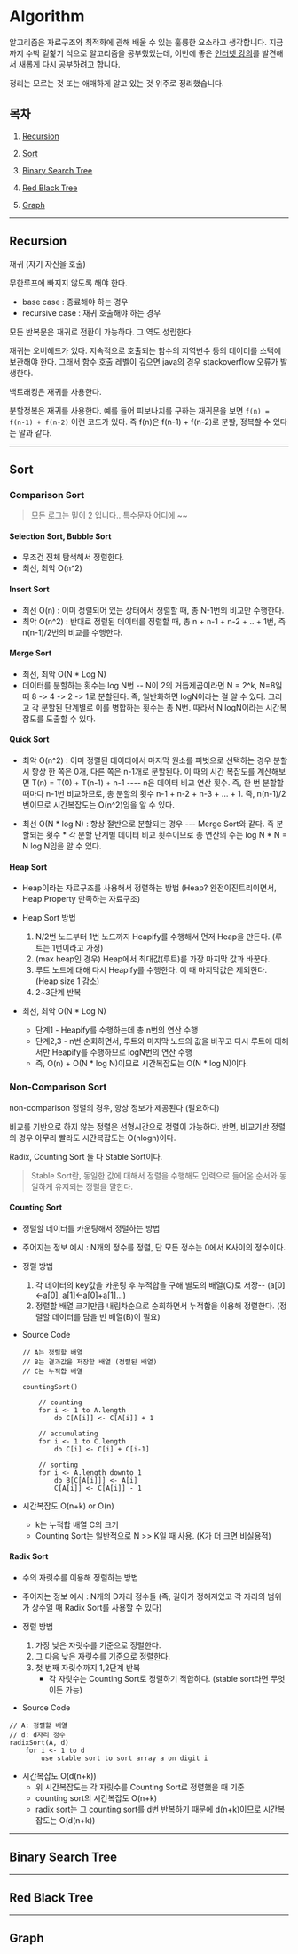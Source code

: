 # Algorithm

알고리즘은 자료구조와 최적화에 관해 배울 수 있는 훌륭한 요소라고 생각합니다. 지금까지 수박 겉핥기 식으로 알고리즘을 공부했었는데, 이번에 좋은 [인터넷 강의](https://www.inflearn.com/course/%EC%95%8C%EA%B3%A0%EB%A6%AC%EC%A6%98-%EA%B0%95%EC%A2%8C#)를 발견해서 새롭게 다시 공부하려고 합니다.

정리는 모르는 것 또는 애매하게 알고 있는 것 위주로 정리했습니다.

## 목차

1. [Recursion](##Recursion)

2. [Sort](##Sort)

3. [Binary Search Tree](##Binary&nbsp;Search&nbsp;Tree)

4. [Red Black Tree](##Red&nbsp;Black&nbsp;Tree)

5. [Graph](##Graph)


----


## Recursion
재귀 (자기 자신을 호출) <br>

무한루프에 빠지지 않도록 해야 한다. 
- base case : 종료해야 하는 경우
- recursive case : 재귀 호출해야 하는 경우

모든 반복문은 재귀로 전환이 가능하다. 그 역도 성립한다.

재귀는 오버헤드가 있다. 지속적으로 호출되는 함수의 지역변수 등의 데이터를 스택에 보관해야 한다. 그래서 함수 호출 레벨이 깊으면 java의 경우 stackoverflow 오류가 발생한다.

백트래킹은 재귀를 사용한다.

분할정복은 재귀를 사용한다. 예를 들어 피보나치를 구하는 재귀문을 보면 `f(n) = f(n-1) + f(n-2)` 이런 코드가 있다. 즉 f(n)은 f(n-1) + f(n-2)로 분할, 정복할 수 있다는 말과 같다.


-----


## Sort

### Comparison Sort
> 모든 로그는 밑이 2 입니다.. 특수문자 어디에 ~~

#### Selection Sort, Bubble Sort
- 무조건 전체 탐색해서 정렬한다.
- 최선, 최악 O(n^2)

#### Insert Sort
- 최선 O(n) : 이미 정렬되어 있는 상태에서 정렬할 때, 총 N-1번의 비교만 수행한다.
- 최악 O(n^2) : 반대로 정렬된 데이터를 정렬할 때, 총 n + n-1 + n-2 + .. + 1번, 즉 n(n-1)/2번의 비교를 수행한다.

#### Merge Sort
- 최선, 최악 O(N * Log N)
- 데이터를 분할하는 횟수는 log N번 -- N이 2의 거듭제곱이라면 N = 2^k, N=8일 때 8 -> 4 -> 2 -> 1로 분할된다. 즉, 일반화하면 logN이라는 걸 알 수 있다. 그리고 각 분할된 단계별로 이를 병합하는 횟수는 총 N번. 따라서 N logN이라는 시간복잡도를 도출할 수 있다.

#### Quick Sort
- 최악 O(n^2) : 이미 정렬된 데이터에서 마지막 원소를 피벗으로 선택하는 경우 분할시 항상 한 쪽은 0개, 다른 쪽은 n-1개로 분할된다. 이 때의 시간 복잡도를 계산해보면 T(n) = T(0) + T(n-1) + n-1 ---- n은 데이터 비교 연산 횟수. 즉, 한 번 분할할 때마다 n-1번 비교하므로, 총 분할의 횟수 n-1 + n-2 + n-3 + ... + 1. 즉, n(n-1)/2번이므로 시간복잡도는 O(n^2)임을 알 수 있다.

- 최선 O(N * log N) : 항상 절반으로 분할되는 경우 --- Merge Sort와 같다. 즉 분할되는 횟수 * 각 분할 단계별 데이터 비교 횟수이므로 총 연산의 수는 log N * N = N log N임을 알 수 있다.

#### Heap Sort
- Heap이라는 자료구조를 사용해서 정렬하는 방법 (Heap? 완전이진트리이면서, Heap Property 만족하는 자료구조)
- Heap Sort 방법
    1. N/2번 노드부터 1번 노드까지 Heapify를 수행해서 먼저 Heap을 만든다. (루트는 1번이라고 가정)
    2. (max heap인 경우) Heap에서 최대값(루트)를 가장 마지막 값과 바꾼다.
    3. 루트 노드에 대해 다시 Heapify를 수행한다. 이 때 마지막값은 제외한다. (Heap size 1 감소)
    4. 2~3단계 반복

- 최선, 최악 O(N * Log N)
    - 단계1 - Heapify를 수행하는데 총 n번의 연산 수행
    - 단계2,3 - n번 순회하면서, 루트와 마지막 노드의 값을 바꾸고 다시 루트에 대해서만 Heapify를 수행하므로 logN번의 연산 수행
    - 즉, O(n) + O(N * log N)이므로 시간복잡도는 O(N * log N)이다.

### Non-Comparison Sort

non-comparison 정렬의 경우, 항상 정보가 제공된다 (필요하다)

비교를 기반으로 하지 않는 정렬은 선형시간으로 정렬이 가능하다. 반면, 비교기반 정렬의 경우 아무리 빨라도 시간복잡도는 O(nlogn)이다.

Radix, Counting Sort 둘 다 Stable Sort이다. 
> Stable Sort란, 동일한 값에 대해서 정렬을 수행해도 입력으로 들어온 순서와 동일하게 유지되는 정렬을 말한다.

#### Counting Sort
- 정렬할 데이터를 카운팅해서 정렬하는 방법
- 주어지는 정보 예시 : N개의 정수를 정렬, 단 모든 정수는 0에서 K사이의 정수이다.

- 정렬 방법
    1. 각 데이터의 key값을 카운팅 후 누적합을 구해 별도의 배열(C)로 저장-- (a[0]<-a[0], a[1]<-a[0]+a[1]...)
    2. 정렬할 배열 크기만큼 내림차순으로 순회하면서 누적합을 이용해 정렬한다. (정렬할 데이터를 담을 빈 배열(B)이 필요)

- Source Code

    ```
    // A는 정렬할 배열
    // B는 결과값을 저장할 배열 (정렬된 배열)
    // C는 누적합 배열

    countingSort()

        // counting
        for i <- 1 to A.length
            do C[A[i]] <- C[A[i]] + 1

        // accumulating
        for i <- 1 to C.length
            do C[i] <- C[i] + C[i-1]
        
        // sorting
        for i <- A.length downto 1
            do B[C[A[i]]] <- A[i]
            C[A[i]] <- C[A[i]] - 1
    ```

- 시간복잡도 O(n+k) or O(n)
    - k는 누적합 배열 C의 크기
    - Counting Sort는 일반적으로 N >> K일 때 사용. (K가 더 크면 비실용적)

#### Radix Sort
- 수의 자릿수를 이용해 정렬하는 방법
- 주어지는 정보 예시 : N개의 D자리 정수들 (즉, 길이가 정해져있고 각 자리의 범위가 상수일 때 Radix Sort를 사용할 수 있다)

- 정렬 방법
    1. 가장 낮은 자릿수를 기준으로 정렬한다.
    2. 그 다음 낮은 자릿수를 기준으로 정렬한다.
    3. 첫 번째 자릿수까지 1,2단계 반복
        - 각 자릿수는 Counting Sort로 정렬하기 적합하다. (stable sort라면 무엇이든 가능)

- Source Code
```
// A: 정렬할 배열
// d: d자리 정수
radixSort(A, d)
    for i <- 1 to d
        use stable sort to sort array a on digit i 
```

- 시간복잡도 O(d(n+k))
    - 위 시간복잡도는 각 자릿수를 Counting Sort로 정렬했을 때 기준
    - counting sort의 시간복잡도 O(n+k)
    - radix sort는 그 counting sort를 d번 반복하기 때문에 d(n+k)이므로 시간복잡도는 O(d(n+k))


-----


## Binary&nbsp;Search&nbsp;Tree


-----


## Red&nbsp;Black&nbsp;Tree


-----


## Graph
